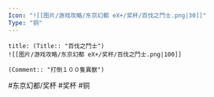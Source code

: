 ```yaml
---
Icon: "![[图片/游戏攻略/东京幻都 eX+/奖杯/百伐之鬥士.png|30]]"
Type: "铜"
---
```

```ad-common-bronze-trophy
title: (Title:: "百伐之鬥士")
![[图片/游戏攻略/东京幻都 eX+/奖杯/百伐之鬥士.png|100]]

(Comment:: "打倒１００隻異獸")
```

#东京幻都/奖杯 #奖杯 #铜
